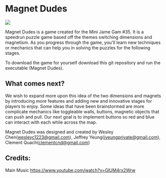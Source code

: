 # Magnet Dudes

![](logo.png)


Magnet Dudes is a game created for the Mini Jame Gam #35. It is a speedrun puzzle game based off the themes switching dimensions and magnetism. As you progress through the game, you'll learn new techniques or mechanics that can help you in solving the puzzles for the following stages.

To download the game for yourself download this git repository and run the executable (Magnet Dudes).

## What comes next?

We wish to expand more upon this idea of the two dimensions and magnets by introducing more features and adding new and innovative stages for players to enjoy. Some ideas that have been brainstormed are more complicate mechanics like toggleable walls, buttons, magnetic objects that can push and pull. Our next goal is to implement buttons so red and blue can interact with each while across the map.



Magnet Dudes was designed and created by Wesley Chen(wesleyc1223@gmail.com), Jeffrey Yeung(jyeungprivate@gmail.com), Clement Quach(clementcnd@gmail.com)

## Credits:

Main Music https://www.youtube.com/watch?v=GlUM4rx2Wrw 